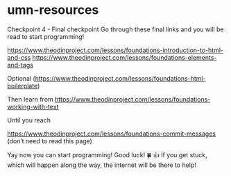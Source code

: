 # umn-resources

Checkpoint 4 - Final checkpoint Go through these final links and you will be read to start programming!

https://www.theodinproject.com/lessons/foundations-introduction-to-html-and-css
https://www.theodinproject.com/lessons/foundations-elements-and-tags 

Optional (https://www.theodinproject.com/lessons/foundations-html-boilerplate)

Then learn from https://www.theodinproject.com/lessons/foundations-working-with-text 

Until you reach

https://www.theodinproject.com/lessons/foundations-commit-messages (don’t need to read this page)

Yay now you can start programming! Good luck! 🍀 👍 If you get stuck, which will happen along the way, the internet will be there to help!
